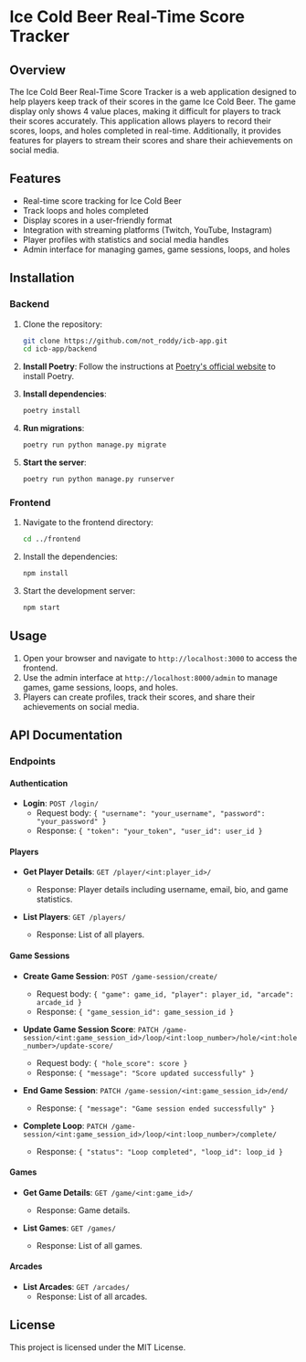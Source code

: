 # Ice Cold Beer Real-Time Score Tracker

## Overview

The Ice Cold Beer Real-Time Score Tracker is a web application designed to help players keep track of their scores in the game Ice Cold Beer. The game display only shows 4 value places, making it difficult for players to track their scores accurately. This application allows players to record their scores, loops, and holes completed in real-time. Additionally, it provides features for players to stream their scores and share their achievements on social media.

## Features

- Real-time score tracking for Ice Cold Beer
- Track loops and holes completed
- Display scores in a user-friendly format
- Integration with streaming platforms (Twitch, YouTube, Instagram)
- Player profiles with statistics and social media handles
- Admin interface for managing games, game sessions, loops, and holes

## Installation

### Backend

1. Clone the repository:
    ```sh
    git clone https://github.com/not_roddy/icb-app.git
    cd icb-app/backend
    ```

2. **Install Poetry**:
   Follow the instructions at [Poetry's official website](https://python-poetry.org/docs/#installation) to install Poetry.

3. **Install dependencies**:
   ```sh
   poetry install
   ```

4. **Run migrations**:
   ```sh
   poetry run python manage.py migrate
   ```

5. **Start the server**:
   ```sh
   poetry run python manage.py runserver
   ```

### Frontend

1. Navigate to the frontend directory:
    ```sh
    cd ../frontend
    ```

2. Install the dependencies:
    ```sh
    npm install
    ```

3. Start the development server:
    ```sh
    npm start
    ```

## Usage

1. Open your browser and navigate to `http://localhost:3000` to access the frontend.
2. Use the admin interface at `http://localhost:8000/admin` to manage games, game sessions, loops, and holes.
3. Players can create profiles, track their scores, and share their achievements on social media.

## API Documentation

### Endpoints

#### Authentication

- **Login**: `POST /login/`
  - Request body: `{ "username": "your_username", "password": "your_password" }`
  - Response: `{ "token": "your_token", "user_id": user_id }`

#### Players

- **Get Player Details**: `GET /player/<int:player_id>/`
  - Response: Player details including username, email, bio, and game statistics.

- **List Players**: `GET /players/`
  - Response: List of all players.

#### Game Sessions

- **Create Game Session**: `POST /game-session/create/`
  - Request body: `{ "game": game_id, "player": player_id, "arcade": arcade_id }`
  - Response: `{ "game_session_id": game_session_id }`

- **Update Game Session Score**: `PATCH /game-session/<int:game_session_id>/loop/<int:loop_number>/hole/<int:hole_number>/update-score/`
  - Request body: `{ "hole_score": score }`
  - Response: `{ "message": "Score updated successfully" }`

- **End Game Session**: `PATCH /game-session/<int:game_session_id>/end/`
  - Response: `{ "message": "Game session ended successfully" }`

- **Complete Loop**: `PATCH /game-session/<int:game_session_id>/loop/<int:loop_number>/complete/`
  - Response: `{ "status": "Loop completed", "loop_id": loop_id }`

#### Games

- **Get Game Details**: `GET /game/<int:game_id>/`
  - Response: Game details.

- **List Games**: `GET /games/`
  - Response: List of all games.

#### Arcades

- **List Arcades**: `GET /arcades/`
  - Response: List of all arcades.

## License

This project is licensed under the MIT License.
